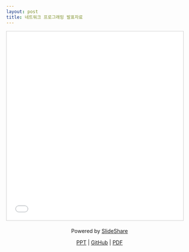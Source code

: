 ```yaml
---
layout: post
title: 네트워크 프로그래밍 발표자료
---
```


<!--
<iframe src="http://www.slideshare.net/Jongwon_/slideshelf" width="490px" height="470px" frameborder="0" marginwidth="0" marginheight="0" scrolling="no" style="border:none;" allowfullscreen webkitallowfullscreen mozallowfullscreen></iframe>
-->

<iframe src="//www.slideshare.net/slideshow/embed_code/key/mE3r2Omlqu94NN" width="477" height="510" frameborder="0" marginwidth="0" marginheight="0" scrolling="no" style="border:1px solid #CCC; border-width:1px; margin-bottom:5px; max-width: 100%;" allowfullscreen> </iframe>


<div style="margin-bottom:5px; text-align:center;"><p>Powered by <a href="//www.slideshare.net/Jongwon_/network-programming-report-56830712" title="Network programming report" target="_blank">SlideShare</a></p>

<p>
<a href="//lastone9182.github.io/reveal.js/network.html">PPT</a> |
<a href="//github.com/lastone9182/NetworkProgramming/tree/master/Hedgewars_Network_ver">GitHub</a> |
<a href="/file/Network_Programming_Report.pdf" download>PDF</a>
</p>

</div>
